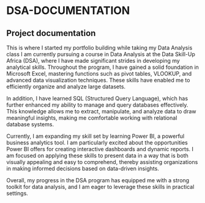 # DSA-DOCUMENTATION
## Project documentation

This is where I started my portfolio building while taking my Data Analysis class
I am currently pursuing a course in Data Analysis at the Data Skill-Up Africa (DSA), where I have made significant strides in developing my analytical skills. Throughout the program, I have gained a solid foundation in Microsoft Excel, mastering functions such as pivot tables, VLOOKUP, and advanced data visualization techniques. These skills have enabled me to efficiently organize and analyze large datasets.

In addition, I have learned SQL (Structured Query Language), which has further enhanced my ability to manage and query databases effectively. This knowledge allows me to extract, manipulate, and analyze data to draw meaningful insights, making me comfortable working with relational database systems.

Currently, I am expanding my skill set by learning Power BI, a powerful business analytics tool. I am particularly excited about the opportunities Power BI offers for creating interactive dashboards and dynamic reports. I am focused on applying these skills to present data in a way that is both visually appealing and easy to comprehend, thereby assisting organizations in making informed decisions based on data-driven insights.

Overall, my progress in the DSA program has equipped me with a strong toolkit for data analysis, and I am eager to leverage these skills in practical settings.

